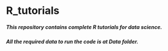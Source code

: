 # R_tutorials
##### This repository contains complete R tutorials for data science.
##### All the required data to run the code is at Data folder.
